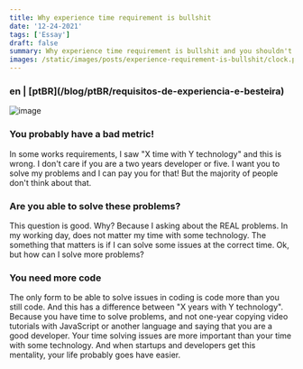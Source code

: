 ```yaml
---
title: Why experience time requirement is bullshit
date: '12-24-2021'
tags: ['Essay']
draft: false
summary: Why experience time requirement is bullshit and you shouldn't care about that
images: /static/images/posts/experience-requirement-is-bullshit/clock.png
---
```


<h3>en | [ptBR](/blog/ptBR/requisitos-de-experiencia-e-besteira)</h3>

![image](/static/images/posts/experience-requirement-is-bullshit/clock.png)

### You probably have a bad metric!

In some works requirements, I saw "X time with Y technology" and this is wrong. I don't care if you are a two years developer or five. I want you to solve my problems and I can pay you for that! But the majority of people don't think about that.

### Are you able to solve these problems?

This question is good. Why? Because I asking about the REAL problems. In my working day, does not matter my time with some technology. The something that matters is if I can solve some issues at the correct time. Ok, but how can I solve more problems?

### You need more code

The only form to be able to solve issues in coding is code more than you still code. And this has a difference between "X years with Y technology". Because you have time to solve problems, and not one-year copying video tutorials with JavaScript or another language and saying that you are a good developer. Your time solving issues are more important than your time with some technology. And when startups and developers get this mentality, your life probably goes have easier.

